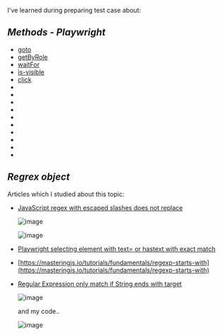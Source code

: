 I've learned during preparing test case about:

### <h2> _Methods - Playwright_

- [goto](https://playwright.dev/docs/api/class-page#page-goto)
- [getByRole](https://playwright.dev/docs/api/class-page#page-get-by-role)
- [waitFor](https://playwright.dev/docs/api/class-locator#locator-wait-for)
- [is-visible](https://playwright.dev/docs/api/class-locator#locator-is-visible)
- [click]()
- []()
- []()
- []()
- []()
- []()
- []()
- []()
- []()
- []()
- []()

### <h2> _Regrex object_
Articles which I studied about this topic:
- [JavaScript regex with escaped slashes does not replace](https://stackoverflow.com/questions/4674237/javascript-regex-with-escaped-slashes-does-not-replace) <p>
![image](https://github.com/rkarolina/playwright_telemedi/assets/135992492/670361dd-f211-4b76-bc2a-255cec789024) <p>
![image](https://github.com/rkarolina/playwright_telemedi/assets/135992492/98ecd1fb-494a-4d25-9b56-1779747b04f1) <p>

- [Playwright selecting element with text= or hastext with exact match](https://stackoverflow.com/questions/72006542/playwright-selecting-element-with-text-or-hastext-with-exact-match) <p>
- [https://masteringjs.io/tutorials/fundamentals/regexp-starts-with](https://masteringjs.io/tutorials/fundamentals/regexp-starts-with) <p>
- [Regular Expression only match if String ends with target](https://stackoverflow.com/questions/24636814/regular-expression-only-match-if-string-ends-with-target) <p>
![image](https://github.com/rkarolina/playwright_telemedi/assets/135992492/f1425fb4-6988-461a-8a69-24826ca30bb8) <p>
and my code.. <p>
![image](https://github.com/rkarolina/playwright_telemedi/assets/135992492/5bc97bb5-9e09-4c59-8d93-73123322a637) <p>

